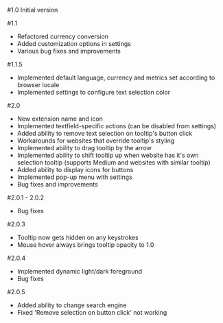 #1.0
Initial version

#1.1
- Refactored currency conversion
- Added customization options in settings
- Various bug fixes and improvements

#1.1.5
- Implemented default language, currency and metrics set according to browser locale
- Implemented settings to configure text selection color

#2.0
- New extension name and icon
- Implemented textfield-specific actions (can be disabled from settings)
- Added ability to remove text selection on tooltip's button click
- Workarounds for websites that override tooltip's styling 
- Implemented ability to drag tooltip by the arrow
- Implemented ability to shift tooltip up when website has it's own selection tooltip (supports Medium and websites with similar tooltip)
- Added ability to display icons for buttons
- Implemented pop-up menu with settings
- Bug fixes and improvements

#2.0.1 - 2.0.2
- Bug fixes

#2.0.3
- Tooltip now gets hidden on any keystrokes
- Mouse hover always brings tooltip opacity to 1.0

#2.0.4
- Implemented dynamic light/dark foreground
- Bug fixes

#2.0.5
- Added ability to change search engine
- Fixed 'Remove selection on button click' not working
